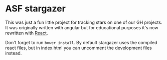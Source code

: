 # ASF stargazer

This was just a fun little project for tracking stars on one of our GH projects. It was originally written with angular but
for educational purposes it's now rewritten with [React](https://github.com/facebook/react).

Don't forget to run `bower install`. By default stargazer uses the compiled react files, but in index.html you can uncomment the development files instead.
